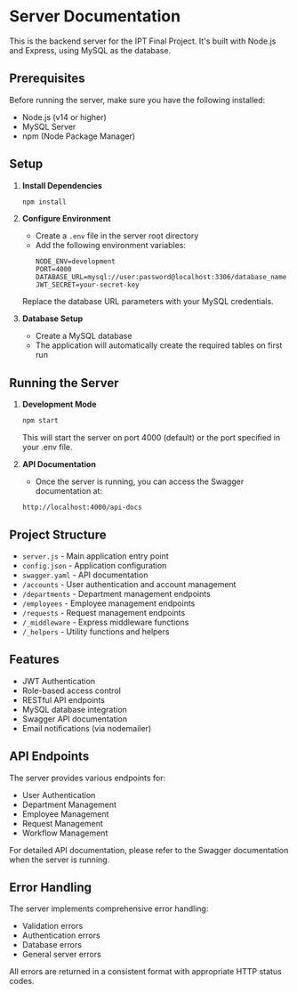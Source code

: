 # Server Documentation

This is the backend server for the IPT Final Project. It's built with Node.js and Express, using MySQL as the database.

## Prerequisites

Before running the server, make sure you have the following installed:
- Node.js (v14 or higher)
- MySQL Server
- npm (Node Package Manager)

## Setup

1. **Install Dependencies**
   ```bash
   npm install
   ```

2. **Configure Environment**
   - Create a `.env` file in the server root directory
   - Add the following environment variables:
     ```
     NODE_ENV=development
     PORT=4000
     DATABASE_URL=mysql://user:password@localhost:3306/database_name
     JWT_SECRET=your-secret-key
     ```
   Replace the database URL parameters with your MySQL credentials.

3. **Database Setup**
   - Create a MySQL database
   - The application will automatically create the required tables on first run

## Running the Server

1. **Development Mode**
   ```bash
   npm start
   ```
   This will start the server on port 4000 (default) or the port specified in your .env file.

2. **API Documentation**
   - Once the server is running, you can access the Swagger documentation at:
   ```
   http://localhost:4000/api-docs
   ```

## Project Structure

- `server.js` - Main application entry point
- `config.json` - Application configuration
- `swagger.yaml` - API documentation
- `/accounts` - User authentication and account management
- `/departments` - Department management endpoints
- `/employees` - Employee management endpoints
- `/requests` - Request management endpoints
- `/_middleware` - Express middleware functions
- `/_helpers` - Utility functions and helpers

## Features

- JWT Authentication
- Role-based access control
- RESTful API endpoints
- MySQL database integration
- Swagger API documentation
- Email notifications (via nodemailer)

## API Endpoints

The server provides various endpoints for:
- User Authentication
- Department Management
- Employee Management
- Request Management
- Workflow Management

For detailed API documentation, please refer to the Swagger documentation when the server is running.

## Error Handling

The server implements comprehensive error handling:
- Validation errors
- Authentication errors
- Database errors
- General server errors

All errors are returned in a consistent format with appropriate HTTP status codes.
